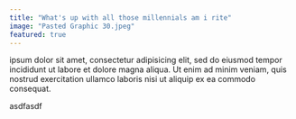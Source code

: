 ```yaml
---
title: "What's up with all those millennials am i rite"
image: "Pasted Graphic 30.jpeg"
featured: true
---
```


ipsum dolor sit amet, consectetur adipisicing elit, sed do eiusmod
tempor incididunt ut labore et dolore magna aliqua. Ut enim ad minim veniam,
quis nostrud exercitation ullamco laboris nisi ut aliquip ex ea commodo
consequat.

asdfasdf
